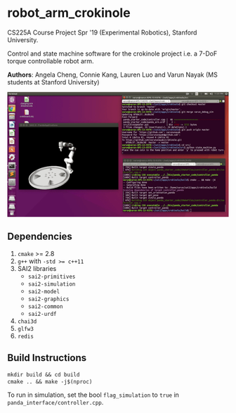 # robot_arm_crokinole

CS225A Course Project Spr '19 (Experimental Robotics), Stanford University.

Control and state machine software for the crokinole project i.e. a 7-DoF torque controllable robot arm.

**Authors**: Angela Cheng, Connie Kang, Lauren Luo and Varun Nayak (MS students at Stanford University)

![](Videos/fullsim.gif)

## Dependencies
1. `cmake` >= 2.8
2. `g++` with `-std >= c++11`
3. SAI2 libraries
    - `sai2-primitives`
    - `sai2-simulation`
    - `sai2-model`
    - `sai2-graphics`
    - `sai2-common`
    - `sai2-urdf`
4. `chai3d`
5. `glfw3`
6. `redis`

## Build Instructions
```
mkdir build && cd build
cmake .. && make -j$(nproc)
```

To run in simulation, set the bool `flag_simulation` to `true` in `panda_interface/controller.cpp`.